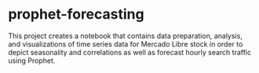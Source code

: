 # prophet-forecasting
This project creates a notebook that contains data preparation, analysis, and visualizations of time series data for Mercado Libre stock in order to depict seasonality and correlations as well as forecast hourly search traffic using Prophet.
